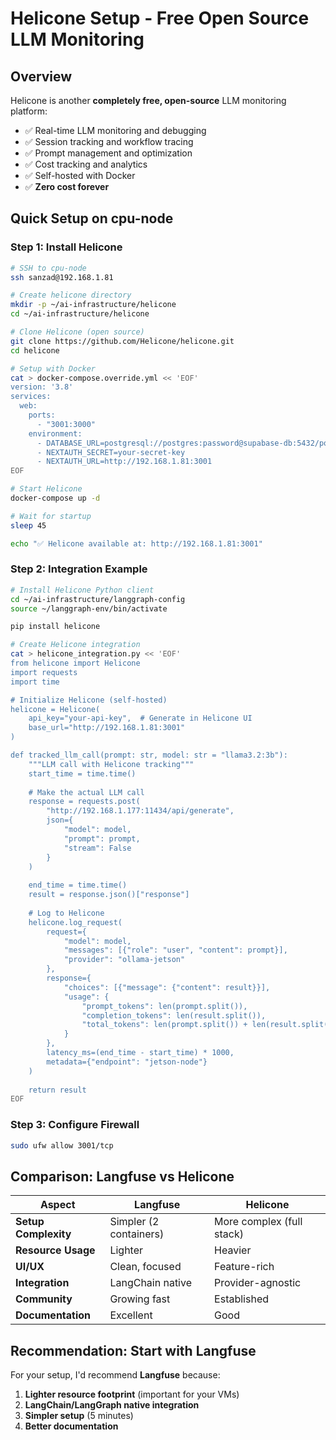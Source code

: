 # Helicone Setup - Free Open Source LLM Monitoring

## Overview
Helicone is another **completely free, open-source** LLM monitoring platform:
- ✅ Real-time LLM monitoring and debugging
- ✅ Session tracking and workflow tracing  
- ✅ Prompt management and optimization
- ✅ Cost tracking and analytics
- ✅ Self-hosted with Docker
- ✅ **Zero cost forever**

## Quick Setup on cpu-node

### Step 1: Install Helicone

```bash
# SSH to cpu-node
ssh sanzad@192.168.1.81

# Create helicone directory
mkdir -p ~/ai-infrastructure/helicone
cd ~/ai-infrastructure/helicone

# Clone Helicone (open source)
git clone https://github.com/Helicone/helicone.git
cd helicone

# Setup with Docker
cat > docker-compose.override.yml << 'EOF'
version: '3.8'
services:
  web:
    ports:
      - "3001:3000"
    environment:
      - DATABASE_URL=postgresql://postgres:password@supabase-db:5432/postgres
      - NEXTAUTH_SECRET=your-secret-key
      - NEXTAUTH_URL=http://192.168.1.81:3001
EOF

# Start Helicone
docker-compose up -d

# Wait for startup
sleep 45

echo "✅ Helicone available at: http://192.168.1.81:3001"
```

### Step 2: Integration Example

```bash
# Install Helicone Python client
cd ~/ai-infrastructure/langgraph-config
source ~/langgraph-env/bin/activate

pip install helicone

# Create Helicone integration
cat > helicone_integration.py << 'EOF'
from helicone import Helicone
import requests
import time

# Initialize Helicone (self-hosted)
helicone = Helicone(
    api_key="your-api-key",  # Generate in Helicone UI
    base_url="http://192.168.1.81:3001"
)

def tracked_llm_call(prompt: str, model: str = "llama3.2:3b"):
    """LLM call with Helicone tracking"""
    start_time = time.time()
    
    # Make the actual LLM call
    response = requests.post(
        "http://192.168.1.177:11434/api/generate",
        json={
            "model": model,
            "prompt": prompt,
            "stream": False
        }
    )
    
    end_time = time.time()
    result = response.json()["response"]
    
    # Log to Helicone
    helicone.log_request(
        request={
            "model": model,
            "messages": [{"role": "user", "content": prompt}],
            "provider": "ollama-jetson"
        },
        response={
            "choices": [{"message": {"content": result}}],
            "usage": {
                "prompt_tokens": len(prompt.split()),
                "completion_tokens": len(result.split()),
                "total_tokens": len(prompt.split()) + len(result.split())
            }
        },
        latency_ms=(end_time - start_time) * 1000,
        metadata={"endpoint": "jetson-node"}
    )
    
    return result
EOF
```

### Step 3: Configure Firewall

```bash
sudo ufw allow 3001/tcp
```

## Comparison: Langfuse vs Helicone

| Aspect | Langfuse | Helicone |
|--------|----------|----------|
| **Setup Complexity** | Simpler (2 containers) | More complex (full stack) |
| **Resource Usage** | Lighter | Heavier |
| **UI/UX** | Clean, focused | Feature-rich |
| **Integration** | LangChain native | Provider-agnostic |
| **Community** | Growing fast | Established |
| **Documentation** | Excellent | Good |

## Recommendation: Start with Langfuse

For your setup, I'd recommend **Langfuse** because:
1. **Lighter resource footprint** (important for your VMs)
2. **LangChain/LangGraph native integration**
3. **Simpler setup** (5 minutes)
4. **Better documentation**
